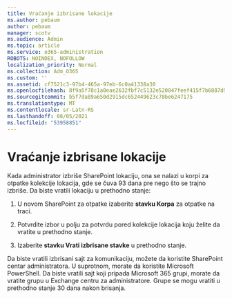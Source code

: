 ```yaml
---
title: Vraćanje izbrisane lokacije
ms.author: pebaum
author: pebaum
manager: scotv
ms.audience: Admin
ms.topic: article
ms.service: o365-administration
ROBOTS: NOINDEX, NOFOLLOW
localization_priority: Normal
ms.collection: Adm_O365
ms.custom: ''
ms.assetid: cf7521c3-97b4-465a-97eb-6c0a41338a30
ms.openlocfilehash: 8f9a5f78c1a0eae2632fbf7c5132e520847feef415f7b6887d5d7796af720304
ms.sourcegitcommit: b5f7da89a650d2915dc652449623c78be6247175
ms.translationtype: MT
ms.contentlocale: sr-Latn-RS
ms.lasthandoff: 08/05/2021
ms.locfileid: "53958851"
---
```

# <a name="restore-a-deleted-site"></a>Vraćanje izbrisane lokacije

Kada administrator izbriše SharePoint lokaciju, ona se nalazi u korpi za otpatke kolekcije lokacija, gde se čuva 93 dana pre nego što se trajno izbriše. Da biste vratili lokaciju u prethodno stanje:
  
1. U novom SharePoint za otpatke izaberite **stavku Korpa** za otpatke na traci. 
    
2. Potvrdite izbor u polju za potvrdu pored kolekcije lokacija koju želite da vratite u prethodno stanje.
    
3. Izaberite **stavku Vrati izbrisane stavke** u prethodno stanje.
    
Da biste vratili izbrisani sajt za komunikaciju, možete da koristite SharePoint centar administratora. U suprotnom, morate da koristite Microsoft PowerShell. Da biste vratili sajt koji pripada Microsoft 365 grupi, morate da vratite grupu u Exchange centru za administratore. Grupe se mogu vratiti u prethodno stanje 30 dana nakon brisanja.
  

